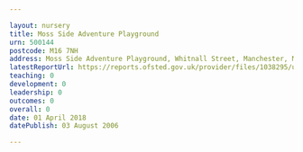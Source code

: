 ```yaml
---

layout: nursery
title: Moss Side Adventure Playground
urn: 500144
postcode: M16 7NH
address: Moss Side Adventure Playground, Whitnall Street, Manchester, M16 7NH
latestReportUrl: https://reports.ofsted.gov.uk/provider/files/1038295/urn/500144.pdf
teaching: 0
development: 0
leadership: 0
outcomes: 0
overall: 0
date: 01 April 2018 
datePublish: 03 August 2006

---
```

